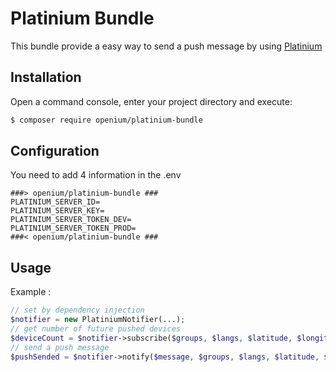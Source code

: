 # Platinium Bundle

This bundle provide a easy way to send a push message by using [Platinium](http://platinium.openium.fr/)

## Installation

Open a command console, enter your project directory and execute:

```bash
$ composer require openium/platinium-bundle
```

## Configuration

You need to add 4 information in the .env
```
###> openium/platinium-bundle ###
PLATINIUM_SERVER_ID=
PLATINIUM_SERVER_KEY=
PLATINIUM_SERVER_TOKEN_DEV=
PLATINIUM_SERVER_TOKEN_PROD=
###< openium/platinium-bundle ###
```

## Usage

Example :

```php
// set by dependency injection
$notifier = new PlatiniumNotifier(...);
// get number of future pushed devices
$deviceCount = $notifier->subscribe($groups, $langs, $latitude, $longitude, $tolerance, $radius);
// send a push message
$pushSended = $notifier->notify($message, $groups, $langs, $latitude, $longitude, $tolerance, $radius);
```